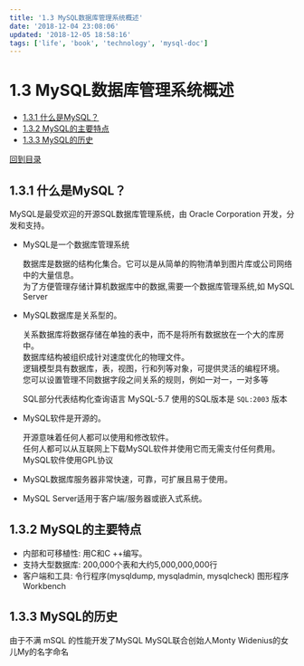 ```yaml
---
title: '1.3 MySQL数据库管理系统概述'
date: '2018-12-04 23:08:06'
updated: '2018-12-05 18:58:16'
tags: ['life', 'book', 'technology', 'mysql-doc']
---
```

# 1.3 MySQL数据库管理系统概述
<!-- MarkdownTOC -->

- [1.3.1 什么是MySQL？](#131-%E4%BB%80%E4%B9%88%E6%98%AFmysql%EF%BC%9F)
- [1.3.2 MySQL的主要特点](#132-mysql%E7%9A%84%E4%B8%BB%E8%A6%81%E7%89%B9%E7%82%B9)
- [1.3.3 MySQL的历史](#133-mysql%E7%9A%84%E5%8E%86%E5%8F%B2)

<!-- /MarkdownTOC -->
[回到目录](../index.md)

## 1.3.1 什么是MySQL？
MySQL是最受欢迎的开源SQL数据库管理系统，由 Oracle Corporation 开发，分发和支持。

-   MySQL是一个数据库管理系统

    数据库是数据的结构化集合。它可以是从简单的购物清单到图片库或公司网络中的大量信息。  
    为了方便管理存储计算机数据库中的数据,需要一个数据库管理系统,如 MySQL Server
-   MySQL数据库是关系型的。

    关系数据库将数据存储在单独的表中，而不是将所有数据放在一个大的库房中。  
    数据库结构被组织成针对速度优化的物理文件。  
    逻辑模型具有数据库，表，视图，行和列等对象，可提供灵活的编程环境。  
    您可以设置管理不同数据字段之间关系的规则，例如一对一，一对多等

    SQL部分代表结构化查询语言 MySQL-5.7 使用的SQL版本是 `SQL:2003` 版本
-   MySQL软件是开源的。

    开源意味着任何人都可以使用和修改软件。  
    任何人都可以从互联网上下载MySQL软件并使用它而无需支付任何费用。MySQL软件使用GPL协议
-   MySQL数据库服务器非常快速，可靠，可扩展且易于使用。
-   MySQL Server适用于客户端/服务器或嵌入式系统。 

## 1.3.2 MySQL的主要特点
-   内部和可移植性: 用C和C ++编写。
-   支持大型数据库: 200,000个表和大约5,000,000,000行
-   客户端和工具: 令行程序(mysqldump, mysqladmin, mysqlcheck) 图形程序 Workbench
## 1.3.3 MySQL的历史
由于不满 mSQL 的性能开发了MySQL
MySQL联合创始人Monty Widenius的女儿My的名字命名
